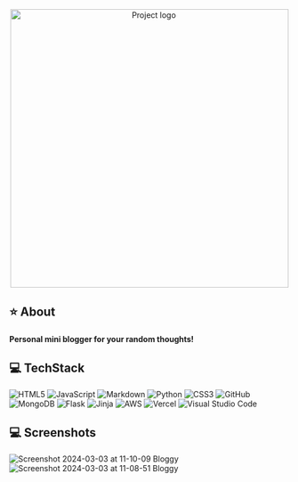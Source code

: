 <div align = "center">
<img height=auto width= 500; src="https://github.com/Grem6/Bloggy/assets/97451337/12d94c0d-90b0-4014-98a1-6552f2f1237a" alt="Project logo"></a>
</div>


## ⭐ About

<h4>Personal mini blogger for your random thoughts!</h4>


## 💻 TechStack


![HTML5](https://img.shields.io/badge/html5-%23E34F26.svg?style=for-the-badge&logo=html5&logoColor=white)
![JavaScript](https://img.shields.io/badge/javascript-%23323330.svg?style=for-the-badge&logo=javascript&logoColor=%23F7DF1E)
![Markdown](https://img.shields.io/badge/markdown-%23000000.svg?style=for-the-badge&logo=markdown&logoColor=white)
![Python](https://img.shields.io/badge/python-3670A0?style=for-the-badge&logo=python&logoColor=ffdd54)
![CSS3](https://img.shields.io/badge/css3-%231572B6.svg?style=for-the-badge&logo=css3&logoColor=white)
![GitHub](https://img.shields.io/badge/github-%23121011.svg?style=for-the-badge&logo=github&logoColor=white)
![MongoDB](https://img.shields.io/badge/MongoDB-%234ea94b.svg?style=for-the-badge&logo=mongodb&logoColor=white)
![Flask](https://img.shields.io/badge/flask-%23000.svg?style=for-the-badge&logo=flask&logoColor=white)
![Jinja](https://img.shields.io/badge/jinja-white.svg?style=for-the-badge&logo=jinja&logoColor=black)
![AWS](https://img.shields.io/badge/AWS-%23FF9900.svg?style=for-the-badge&logo=amazon-aws&logoColor=white)
![Vercel](https://img.shields.io/badge/vercel-%23000000.svg?style=for-the-badge&logo=vercel&logoColor=white)
![Visual Studio Code](https://img.shields.io/badge/Visual%20Studio%20Code-0078d7.svg?style=for-the-badge&logo=visual-studio-code&logoColor=white)

## 💻 Screenshots
![Screenshot 2024-03-03 at 11-10-09 Bloggy](https://github.com/Grem6/Bloggy/assets/97451337/b66c4399-8808-42c3-aeb3-d421334d4f3e)
![Screenshot 2024-03-03 at 11-08-51 Bloggy](https://github.com/Grem6/Bloggy/assets/97451337/6c1669a2-62b2-491b-8290-54e7090d3a94)
